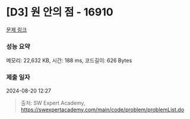 # [D3] 원 안의 점 - 16910 

[문제 링크](https://swexpertacademy.com/main/code/problem/problemDetail.do?contestProbId=AYcllbDqUVgDFASR) 

### 성능 요약

메모리: 22,632 KB, 시간: 188 ms, 코드길이: 626 Bytes

### 제출 일자

2024-08-20 12:27



> 출처: SW Expert Academy, https://swexpertacademy.com/main/code/problem/problemList.do